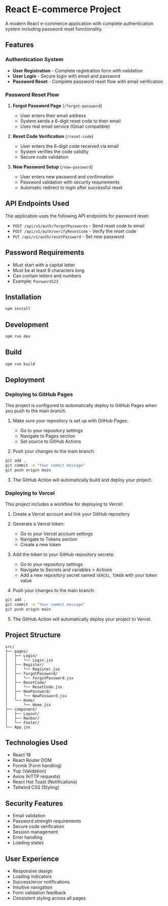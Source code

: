 # React E-commerce Project

A modern React e-commerce application with complete authentication system including password reset functionality.

## Features

### Authentication System
- **User Registration** - Complete registration form with validation
- **User Login** - Secure login with email and password
- **Password Reset** - Complete password reset flow with email verification

### Password Reset Flow
1. **Forgot Password Page** (`/forgot-password`)
   - User enters their email address
   - System sends a 6-digit reset code to their email
   - Uses real email service (Gmail compatible)

2. **Reset Code Verification** (`/reset-code`)
   - User enters the 6-digit code received via email
   - System verifies the code validity
   - Secure code validation

3. **New Password Setup** (`/new-password`)
   - User enters new password and confirmation
   - Password validation with security requirements
   - Automatic redirect to login after successful reset

## API Endpoints Used

The application uses the following API endpoints for password reset:

- `POST /api/v1/auth/forgotPasswords` - Send reset code to email
- `POST /api/v1/auth/verifyResetCode` - Verify the reset code
- `PUT /api/v1/auth/resetPassword` - Set new password

## Password Requirements

- Must start with a capital letter
- Must be at least 6 characters long
- Can contain letters and numbers
- Example: `Password123`

## Installation

```bash
npm install
```

## Development

```bash
npm run dev
```

## Build

```bash
npm run build
```

## Deployment

### Deploying to GitHub Pages

This project is configured to automatically deploy to GitHub Pages when you push to the main branch.

1. Make sure your repository is set up with GitHub Pages:
   - Go to your repository settings
   - Navigate to Pages section
   - Set source to GitHub Actions

2. Push your changes to the main branch:

```bash
git add .
git commit -m "Your commit message"
git push origin main
```

3. The GitHub Action will automatically build and deploy your project.

### Deploying to Vercel

This project includes a workflow for deploying to Vercel:

1. Create a Vercel account and link your GitHub repository

2. Generate a Vercel token:
   - Go to your Vercel account settings
   - Navigate to Tokens section
   - Create a new token

3. Add the token to your GitHub repository secrets:
   - Go to your repository settings
   - Navigate to Secrets and variables > Actions
   - Add a new repository secret named `VERCEL_TOKEN` with your token value

4. Push your changes to the main branch:

```bash
git add .
git commit -m "Your commit message"
git push origin main
```

5. The GitHub Action will automatically deploy your project to Vercel.

## Project Structure

```
src/
├── pages/
│   ├── Login/
│   │   └── Login.jsx
│   ├── Register/
│   │   └── Register.jsx
│   ├── ForgotPassword/
│   │   └── ForgotPassword.jsx
│   ├── ResetCode/
│   │   └── ResetCode.jsx
│   ├── NewPassword/
│   │   └── NewPassword.jsx
│   └── Home/
│       └── Home.jsx
├── component/
│   ├── Layout/
│   ├── Navbar/
│   └── Footer/
└── App.jsx
```

## Technologies Used

- React 18
- React Router DOM
- Formik (Form handling)
- Yup (Validation)
- Axios (HTTP requests)
- React Hot Toast (Notifications)
- Tailwind CSS (Styling)

## Security Features

- Email validation
- Password strength requirements
- Secure code verification
- Session management
- Error handling
- Loading states

## User Experience

- Responsive design
- Loading indicators
- Success/error notifications
- Intuitive navigation
- Form validation feedback
- Consistent styling across all pages
